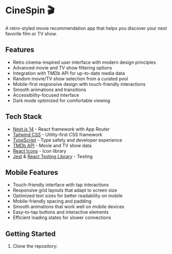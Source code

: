 # CineSpin 🎬

A retro-styled movie recommendation app that helps you discover your next favorite film or TV show.

## Features

- Retro cinema-inspired user interface with modern design principles
- Advanced movie and TV show filtering options
- Integration with TMDb API for up-to-date media data
- Random movie/TV show selection from a curated pool
- Mobile-first responsive design with touch-friendly interactions
- Smooth animations and transitions
- Accessibility-focused interface
- Dark mode optimized for comfortable viewing

## Tech Stack

- [Next.js 14](https://nextjs.org/) - React framework with App Router
- [Tailwind CSS](https://tailwindcss.com/) - Utility-first CSS framework
- [TypeScript](https://www.typescriptlang.org/) - Type safety and developer experience
- [TMDb API](https://www.themoviedb.org/documentation/api) - Movie and TV show data
- [React Icons](https://react-icons.github.io/react-icons/) - Icon library
- [Jest](https://jestjs.io/) & [React Testing Library](https://testing-library.com/react) - Testing

## Mobile Features

- Touch-friendly interface with tap interactions
- Responsive grid layouts that adapt to screen size
- Optimized text sizes for better readability on mobile
- Mobile-friendly spacing and padding
- Smooth animations that work well on mobile devices
- Easy-to-tap buttons and interactive elements
- Efficient loading states for slower connections

## Getting Started

1. Clone the repository:
```